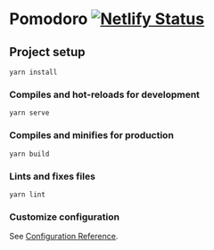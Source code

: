 # Pomodoro [![Netlify Status](https://api.netlify.com/api/v1/badges/785eb050-2706-4889-9331-8f7156ed4062/deploy-status)](https://app.netlify.com/sites/pomodoro-dante/deploys)

## Project setup
```
yarn install
```

### Compiles and hot-reloads for development
```
yarn serve
```

### Compiles and minifies for production
```
yarn build
```

### Lints and fixes files
```
yarn lint
```

### Customize configuration
See [Configuration Reference](https://cli.vuejs.org/config/).
